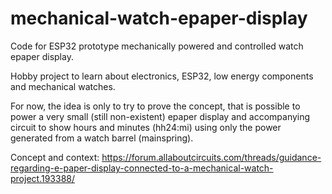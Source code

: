 # mechanical-watch-epaper-display
Code for ESP32 prototype mechanically powered and controlled watch epaper display.

Hobby project to learn about electronics, ESP32, low energy components and mechanical watches.

For now, the idea is only to try to prove the concept, that is possible to power a very small (still non-existent) epaper display and accompanying circuit to show hours and minutes (hh24:mi) using only the power generated from a watch barrel (mainspring).

Concept and context: https://forum.allaboutcircuits.com/threads/guidance-regarding-e-paper-display-connected-to-a-mechanical-watch-project.193388/
